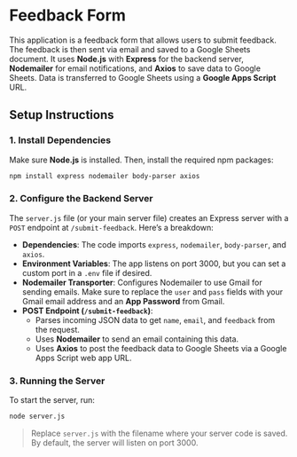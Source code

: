 
# Feedback Form 

This application is a feedback form that allows users to submit feedback. The feedback is then sent via email and saved to a Google Sheets document. It uses **Node.js** with **Express** for the backend server, **Nodemailer** for email notifications, and **Axios** to save data to Google Sheets. Data is transferred to Google Sheets using a **Google Apps Script** URL.

## Setup Instructions

### 1. Install Dependencies

Make sure **Node.js** is installed. Then, install the required npm packages:

```bash
npm install express nodemailer body-parser axios
```

### 2. Configure the Backend Server

The `server.js` file (or your main server file) creates an Express server with a `POST` endpoint at `/submit-feedback`. Here’s a breakdown:

- **Dependencies**: The code imports `express`, `nodemailer`, `body-parser`, and `axios`.
- **Environment Variables**: The app listens on port 3000, but you can set a custom port in a `.env` file if desired.
- **Nodemailer Transporter**: Configures Nodemailer to use Gmail for sending emails. Make sure to replace the `user` and `pass` fields with your Gmail email address and an **App Password** from Gmail.
- **POST Endpoint (`/submit-feedback`)**:
    - Parses incoming JSON data to get `name`, `email`, and `feedback` from the request.
    - Uses **Nodemailer** to send an email containing this data.
    - Uses **Axios** to post the feedback data to Google Sheets via a Google Apps Script web app URL.

### 3. Running the Server

To start the server, run:

```bash
node server.js
```

> Replace `server.js` with the filename where your server code is saved. By default, the server will listen on port 3000.

